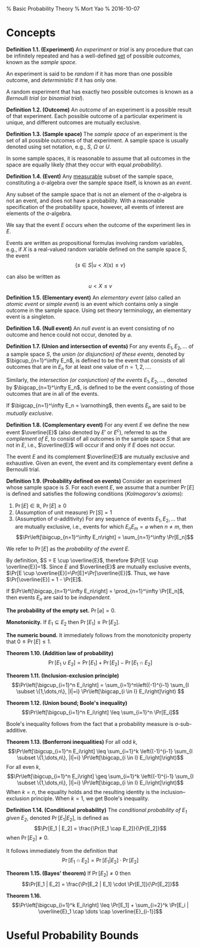 % Basic Probability Theory
% Mort Yao
% 2016-10-07

# Concepts

**Definition 1.1. (Experiment)**
An *experiment* or *trial* is any procedure that can be infinitely repeated and has a well-defined [set](/math/set) of possible *outcomes*, known as the *sample space*.

An experiment is said to be *random* if it has more than one possible outcome, and *deterministic* if it has only one.

A random experiment that has exactly two possible outcomes is known as a *Bernoulli trial* (or *binomial trial*).

**Definition 1.2. (Outcome)**
An *outcome* of an experiment is a possible result of that experiment. Each possible outcome of a particular experiment is unique, and different outcomes are mutually exclusive.

**Definition 1.3. (Sample space)**
The *sample space* of an experiment is the set of all possible outcomes of that experiment. A sample space is usually denoted using set notation, e.g., $S$, $\Omega$ or $U$.

In some sample spaces, it is reasonable to assume that all outcomes in the space are equally likely (that they occur with equal *probability*).

**Definition 1.4. (Event)**
Any [measurable](/math/analysis/measure) subset of the sample space, constituting a σ-algebra over the sample space itself, is known as an *event*.

Any subset of the sample space that is not an element of the σ-algebra is not an event, and does not have a probability. With a reasonable specification of the probability space, however, all events of interest are elements of the σ-algebra.

We say that the event $E$ occurs when the outcome of the experiment lies in $E$.

Events are written as propositional formulas involving random variables, e.g., if $X$ is a real-valued random variable defined on the sample space $S$, the event
$$\{s \in S | u < X(s) \leq v \}$$

can also be written as
$$u < X \leq v$$

**Definition 1.5. (Elementary event)**
An *elementary event* (also called an *atomic event* or *simple event*) is an event which contains only a single outcome in the sample space. Using set theory terminology, an elementary event is a singleton.

**Definition 1.6. (Null event)**
An *null event* is an event consisting of no outcome and hence could not occur, denoted by $\varnothing$.

**Definition 1.7. (Union and intersection of events)**
For any events $E_1, E_2, \dots$ of a sample space $S$, the *union (or disjunction) of these events*, denoted by $\bigcup_{n=1}^\infty E_n$, is defined to be the event that consists of all outcomes that are in $E_n$ for at least one value of $n = 1, 2, \dots$.

Similarly, the *intersection (or conjunction) of the events* $E_1, E_2, \dots$, denoted by $\bigcap_{n=1}^\infty E_n$, is defined to be the event consisting of those outcomes that are in all of the events.

If $\bigcap_{n=1}^\infty E_n = \varnothing$, then events $E_n$ are said to be *mutually exclusive*.

**Definition 1.8. (Complementary event)**
For any event $E$ we define the new event $\overline{E}$ (also denoted by $E'$ or $E^c$), referred to as the *complement of $E$*, to consist of all outcomes in the sample space $S$ that are not in $E$, i.e., $\overline{E}$ will occur if and only if $E$ does not occur.

The event $E$ and its complement $\overline{E}$ are mutually exclusive and exhaustive. Given an event, the event and its complementary event define a Bernoulli trial.

**Definition 1.9. (Probability defined on events)**
Consider an experiment whose sample space is $S$. For each event $E$, we assume that a number $\Pr[E]$ is defined and satisfies the following conditions (*Kolmogorov's axioms*):

1. $\Pr[E] \in \mathbb{R}$, $\Pr[E] \geq 0$
2. (Assumption of unit measure) $\Pr[S] = 1$
3. (Assumption of σ-additivity) For any sequence of events $E_1, E_2, \dots$ that are mutually exclusive, i.e., events for which $E_nE_m = \varnothing$ when $n \neq m$, then
$$\Pr\left[\bigcup_{n=1}^\infty E_n\right] = \sum_{n=1}^\infty \Pr[E_n]$$

We refer to $\Pr[E]$ as the *probability of the event $E$*.

By definition, $S = E \cup \overline{E}$, therefore $\Pr[E \cup \overline{E}]=1$. Since $E$ and $\overline{E}$ are mutually exclusive events, $\Pr[E \cup \overline{E}]=\Pr[E]+\Pr[\overline{E}]$. Thus, we have $\Pr[\overline{E}] = 1 - \Pr[E]$.

If $\Pr\left[\bigcap_{n=1}^\infty E_n\right] = \prod_{n=1}^\infty \Pr[E_n]$, then events $E_n$ are said to be *independent*.

**The probability of the empty set.** $\Pr[\varnothing] = 0$.

**Monotonicity.** If $E_1 \subseteq E_2$ then $\Pr[E_1] \leq \Pr[E_2]$.

**The numeric bound.** It immediately follows from the monotonicity property that $0 \leq \Pr[E] \leq 1$.

**Theorem 1.10. (Addition law of probability)**
$$\Pr[E_1 \cup E_2] = \Pr[E_1] + \Pr[E_2] - \Pr[E_1 \cap E_2]$$

**Theorem 1.11. (Inclusion-exclusion principle)**
$$\Pr\left[\bigcup_{i=1}^n E_i\right] = \sum_{i=1}^n\left((-1)^{i-1} \sum_{I \subset \{1,\dots,n\}, |I|=i} \Pr\left[\bigcap_{i \in I} E_i\right]\right)
$$

**Theorem 1.12. (Union bound; Boole's inequality)**
$$\Pr\left[\bigcup_{i=1}^n E_i\right] \leq \sum_{i=1}^n \Pr[E_i]$$

Boole's inequality follows from the fact that a probability measure is σ-sub-additive.

**Theorem 1.13. (Bonferroni inequalities)** For all odd $k$,
$$\Pr\left[\bigcup_{i=1}^n E_i\right] \leq \sum_{i=1}^k \left((-1)^{i-1} \sum_{I \subset \{1,\dots,n\}, |I|=i} \Pr\left[\bigcap_{i \in I} E_i\right]\right)$$
For all even $k$,
$$\Pr\left[\bigcup_{i=1}^n E_i\right] \geq \sum_{i=1}^k \left((-1)^{i-1} \sum_{I \subset \{1,\dots,n\}, |I|=i} \Pr\left[\bigcap_{i \in I} E_i\right]\right)$$
When $k=n$, the equality holds and the resulting identity is the inclusion–exclusion principle.
When $k=1$, we get Boole's inequality.

**Definition 1.14. (Conditional probability)** The *conditional probability of $E_1$ given $E_2$*, denoted $\Pr[E_1 | E_2]$, is defined as
$$\Pr[E_1 | E_2] = \frac{\Pr[E_1 \cap E_2]}{\Pr[E_2]}$$
when $\Pr[E_2] \neq 0$.

It follows immediately from the definition that
$$\Pr[E_1 \cap E_2] = \Pr[E_1 | E_2] \cdot \Pr[E_2]$$

**Theorem 1.15. (Bayes' theorem)**
If $\Pr[E_2] \neq 0$ then
$$\Pr[E_1 | E_2] = \frac{\Pr[E_2 | E_1] \cdot \Pr[E_1]}{\Pr[E_2]}$$

**Theorem 1.16.**
$$\Pr\left[\bigcup_{i=1}^k E_i\right] \leq \Pr[E_1] + \sum_{i=2}^k \Pr[E_i | \overline{E}_1 \cap \dots \cap \overline{E}_{i-1}]$$



# Useful Probability Bounds
